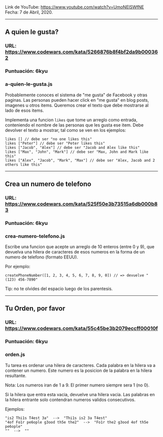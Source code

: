 Link de YouTube: https://www.youtube.com/watch?v=UmoNElSWfNE
Fecha: 7 de Abril, 2020.

---

## A quien le gusta?

### URL: https://www.codewars.com/kata/5266876b8f4bf2da9b000362

### Puntuación: 6kyu

### a-quien-le-gusta.js

Probablemente conoces el sistema de "me gusta" de Facebook y otras paginas. Las personas pueden hacer click en "me gusta" en blog posts, imagenes u otros items. Queremos crear el texto que debe mostrarse al lado de esos items.

Implementa una funcion `likes` que tome un arreglo como entrada, conteniendo el nombre de las personas que les gusta ese item. Debe devolver el texto a mostrar, tal como se ven en los ejemplos:

```
likes [] // debe ser "no one likes this"
likes ["Peter"] // debe ser "Peter likes this"
likes ["Jacob", "Alex"] // debe ser "Jacob and Alex like this"
likes ["Max", "John", "Mark"] // debe ser "Max, John and Mark like this"
likes ["Alex", "Jacob", "Mark", "Max"] // debe ser "Alex, Jacob and 2 others like this"
```

---

## Crea un numero de telefono

### URL: https://www.codewars.com/kata/525f50e3b73515a6db000b83

### Puntuación: 6kyu

### crea-numero-telefono.js

Escribe una funcion que acepte un arreglo de 10 enteros (entre 0 y 9), que devuelva una hilera de caracteres de esos numeros en la forma de un numero de telefono (formato EEUU).

Por ejemplo:

```
createPhoneNumber([1, 2, 3, 4, 5, 6, 7, 8, 9, 0]) // => devuelve "(123) 456-7890"
```

Tip: no te olvides del espacio luego de los parentesis.

---

## Tu Orden, por favor

### URL: https://www.codewars.com/kata/55c45be3b2079eccff00010f

### Puntuación: 6kyu

### orden.js

Tu tarea es ordenar una hilera de caracteres. Cada palabra en la hilera va a contener un numero. Este numero es la posicion de la palabra en la hilera resultante.

Nota: Los numeros iran de 1 a 9. El primer numero siempre sera 1 (no 0).

Si la hilera que entra esta vacia, devuelve una hilera vacia. Las palabras en la hilera entrante solo contendran numeros validos consecutivos.

Ejemplos:

```
"is2 Thi1s T4est 3a"  -->  "Thi1s is2 3a T4est"
"4of Fo1r pe6ople g3ood th5e the2"  -->  "Fo1r the2 g3ood 4of th5e pe6ople"
""  -->  ""
```
